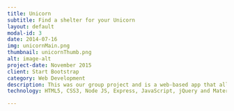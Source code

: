 ```yaml
---
title: Unicorn
subtitle: Find a shelter for your Unicorn
layout: default
modal-id: 3
date: 2014-07-16
img: unicornMain.png
thumbnail: unicornThumb.png
alt: image-alt
project-date: November 2015
client: Start Bootstrap
category: Web Development
description: This was our group project and is a web-based app that allows users to find unique startups and workspaces in and around London. Using Google APIs, the user can search for places with the help of autocomplete and the results are then displayed on the map. By clicking on one of these, more information, such as website and contact details will be shown. It has a RESTful API in Node and Express.
technology: HTML5, CSS3, Node JS, Express, JavaScript, jQuery and Materialize.

---
```

